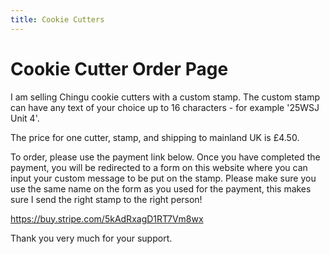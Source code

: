 ```yaml
---
title: Cookie Cutters
---
```


# Cookie Cutter Order Page

I am selling Chingu cookie cutters with a custom stamp. The custom stamp can have any text of your choice up to 16 characters - for example '25WSJ Unit 4'. 

The price for one cutter, stamp, and shipping to mainland UK is £4.50.

To order, please use the payment link below. Once you have completed the payment, you will be redirected to a form on this website where you can input your custom message to be put on the stamp. 
Please make sure you use the same name on the form as you used for the payment, this makes sure I send the right stamp to the right person!

https://buy.stripe.com/5kAdRxagD1RT7Vm8wx

Thank you very much for your support.
